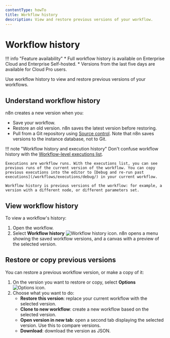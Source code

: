 ```yaml
---
contentType: howTo
title: Workflow history
description: View and restore previous versions of your workflow.
---
```


# Workflow history

!!! info "Feature availability"
	* Full workflow history is available on Enterprise Cloud and Enterprise Self-hosted.
	* Versions from the last five days are available for Cloud Pro users.

Use workflow history to view and restore previous versions of your workflows. 

## Understand workflow history

n8n creates a new version when you:

 * Save your workflow.
 * Restore an old version. n8n saves the latest version before restoring.
 * Pull from a Git repository using [Source control](/source-control-environments/). Note that n8n saves versions to the instance database, not to Git.

!!! note "Workflow history and execution history"
	Don't confuse workflow history with the [Workflow-level executions list](/workflows/executions/single-workflow-executions/).

	Executions are workflow runs. With the executions list, you can see previous runs of the current version of the workflow. You can copy previous executions into the editor to [Debug and re-run past executions](/workflows/executions/debug/) in your current workflow.

	Workflow history is previous versions of the workflow: for example, a version with a different node, or different parameters set.

## View workflow history

To view a workflow's history:

1. Open the workflow.
1. Select **Workflow history** <span class="inline-image">![Workflow history icon](/_images/common-icons/workflow-history.png)</span>. n8n opens a menu showing the saved workflow versions, and a canvas with a preview of the selected version.

## Restore or copy previous versions

You can restore a previous workflow version, or make a copy of it:

1. On the version you want to restore or copy, select **Options** <span class="inline-image">![Options icon](/_images/common-icons/three-dot-options-menu.png)</span>.
1. Choose what you want to do:
	* **Restore this version**: replace your current workflow with the selected version.
	* **Clone to new workflow**: create a new workflow based on the selected version.
	* **Open version in new tab**: open a second tab displaying the selected version. Use this to compare versions.
	* **Download**: download the version as JSON.

